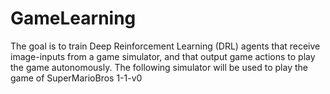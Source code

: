# GameLearning
The goal is to train Deep Reinforcement Learning (DRL) agents that receive image-inputs from a game simulator, and that output game actions to play the game autonomously. The following simulator will be used to play the game of SuperMarioBros 1-1-v0
